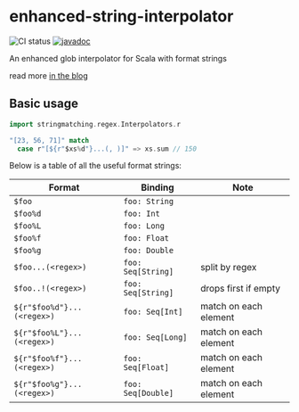 # enhanced-string-interpolator
![CI status](https://github.com/bishabosha/enhanced-string-interpolator/actions/workflows/ci.yml/badge.svg)
[![javadoc](https://javadoc.io/badge2/io.github.bishabosha/enhanced-string-interpolator_3/latest_documentation.svg)](https://javadoc.io/doc/io.github.bishabosha/enhanced-string-interpolator_3)

An enhanced glob interpolator for Scala with format strings

read more [in the blog](https://bishabosha.github.io/articles/simple-parsing-with-strings.html)

## Basic usage

```scala
import stringmatching.regex.Interpolators.r

"[23, 56, 71]" match
  case r"[${r"$xs%d"}...(, )]" => xs.sum // 150
```

Below is a table of all the useful format strings:

| Format                     | Binding            | Note                  |
|----------------------------|--------------------|-----------------------|
| `$foo`                     | `foo: String`      |                       |
| `$foo%d`                   | `foo: Int`         |                       |
| `$foo%L`                   | `foo: Long`        |                       |
| `$foo%f`                   | `foo: Float`       |                       |
| `$foo%g`                   | `foo: Double`      |                       |
| `$foo...(<regex>)`         | `foo: Seq[String]` | split by regex        |
| `$foo..!(<regex>)`         | `foo: Seq[String]` | drops first if empty  |
| `${r"$foo%d"}...(<regex>)` | `foo: Seq[Int]`    | match on each element |
| `${r"$foo%L"}...(<regex>)` | `foo: Seq[Long]`   | match on each element |
| `${r"$foo%f"}...(<regex>)` | `foo: Seq[Float]`  | match on each element |
| `${r"$foo%g"}...(<regex>)` | `foo: Seq[Double]` | match on each element |
